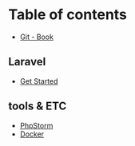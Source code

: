 # Table of contents

* [Git - Book](README.md)

## Laravel

* [Get Started](laravel/get-start.md)

## tools & ETC

* [PhpStorm](tools-and-etc/phpstorm.md)
* [Docker](tools-and-etc/docker.md)

